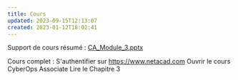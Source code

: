 ```yaml
---
title: Cours
updated: 2023-09-15T12:13:07
created: 2023-01-12T18:02:41
---
```


Support de cours résumé :
[CA_Module_3.pptx](https://groupesb-my.sharepoint.com/:p:/g/personal/arthur_trouillon_saint-benigne_fr/EVEKjnE1FDhMjIDqdHldbWkBHVqzVFT-4z1xq0y9JGYmfA)

Cours complet :
S'authentifier sur <https://www.netacad.com>
Ouvrir le cours CyberOps Associate
Lire le Chapitre 3
